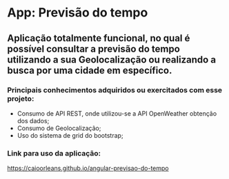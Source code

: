 # App: Previsão do tempo
## Aplicação totalmente funcional, no qual é possível consultar a previsão do tempo utilizando a sua Geolocalização ou realizando a busca por uma cidade em específico.

### Principais conhecimentos adquiridos ou exercitados com esse projeto:
- Consumo de API REST, onde utilizou-se a API OpenWeather obtenção dos dados;
- Consumo de Geolocalização;
- Uso do sistema de grid do bootstrap;

### Link para uso da aplicação:
https://caioorleans.github.io/angular-previsao-do-tempo
